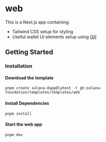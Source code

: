 # web

This is a Next.js app containing:

- Tailwind CSS setup for styling
- Useful wallet UI elements setup using [Gill](https://gill.site/)

## Getting Started

### Installation

#### Download the template

```shell
pnpm create solana-dapp@latest -t gh:solana-foundation/templates/templates/web
```

#### Install Dependencies

```shell
pnpm install
```

#### Start the web app

```shell
pnpm dev
```
